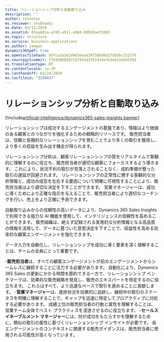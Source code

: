 ```yaml
---
title: リレーションシップ分析と自動取り込み
description: ''
author: relnotes
ms.reviewer: shubhadaj
ms.date: 03/12/2020
ms.assetid: 03eab01a-a7d5-e911-a968-000d3a4f3883
ms.topic: structure
ms.service: business-applications
ms.author: joegan
dynamics365pdf: true
ms.openlocfilehash: 95fca3a3e2d403eead307588d6d1fdb5bc152370
ms.sourcegitcommit: f7b958b02d7cb7543a3f81414e7b3e62a5b8539d
ms.translationtype: HT
ms.contentlocale: ja-JP
ms.lasthandoff: 03/24/2020
ms.locfileid: "3158437"
---
```

# <a name="relationship-analytics-and-auto-capture"></a>リレーションシップ分析と自動取り込み

[!include[artificial-intelligence/dynamics365-sales-insights banner](../includes/artificial-intelligence/dynamics365-sales-insights.md)]

<!--structure start-->
リレーションシップは成功するエンゲージメントの基盤であり、情報はより価値のある顧客とのつながりを強化するための戦略的リソースです。 販売担当者は、信頼と長期的なリレーションシップを育むことでより多くの取引を獲得し、より多くの収益を生み出す機会が得られます。 

リレーションシップ分析は、顧客リレーションシップの質をリアルタイムで客観的に理解するのに役立ち、販売担当者が適切な顧客にフォーカスするよう導きます。 これにより、状況不利の取引が見落とされることなく、成約準備が整った取引の遅延が回避されます。 リレーションシップの正常性に関する客観的な分析情報と、成功の成否を左右する要因について明確に可視性することにより、販売担当者はより適切な決定を下すことができます。 営業マネージャーは、成功に導くためにより正確な指示を与えることで、販売担当者により適切なコーチングを行い、売上をより正確に予測できます。 

自動取り込みからの信頼性の高いデータにより、Dynamics 365 Sales Insights で利用できる強力な AI 機能を使用して、インテリジェンスの信頼性を高めることができます。 販売組織は、絶えず記録される実用的な分析情報となる高品質の情報を活用して、データに基づいた意思決定を下すことで、収益性を高める効率的な顧客エンゲージメントを強化できます。 

データ入力を自動化し、リレーションシップを成功に導く要素を深く理解することは、チームの全員にとって重要です。

-**販売担当者**は、すべての顧客エンゲージメントが前のエンゲージメントからシームレスに継続することに注力する必要があります。 自動化により、Dynamics 365 Sales の更新にかかる時間を節約できる一方で、リレーションシップ ベンチマークは、効果的な販売戦略を発見し、販売のエキスパートを特定するのに役立ちます。 これらはすべて、より迅速なペースで取引を進めることに貢献します。
-**営業マネージャー**は、進捗状況を効果的に追跡し、継続中の取引のステータスを明確に理解することで、ギャップを迅速に特定してプロアクティブに対処する必要があります。 成績上位の販売担当者の行動と属性を理解することは、営業チーム全体でベスト プラクティスを浸透させるのに役立ちます。
-**セールス イネーブルメント マネージャー**には、何が成功をもたらすかを理解するために、類似の取引の属性に基づくリレーションシップ インサイトが必要です。 各エンゲージメントのコンテキストに関連する販売ガイダンスは、販売担当者に使用される可能性が高くなっています。
<!--structure end-->



